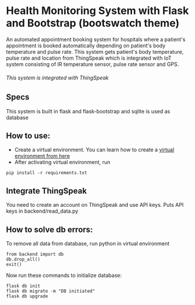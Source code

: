 # Health Monitoring System with Flask and Bootstrap (bootswatch theme)
An automated appointment booking system for hospitals where a 
patient's appointment is booked automatically depending on 
patient's body temperature and pulse rate.
This system gets patient's body temperature, pulse rate and
location from ThingSpeak which is integrated with IoT system
consisting of IR temperature sensor, pulse rate sensor and
GPS.
###### This system is integrated with ThingSpeak 

## Specs
This system is built in flask and flask-bootstrap and sqlite is 
used as database

## How to use:
* Create a virtual environment. You can learn how to create 
a [virtual environment from here](https://packaging.python.org/guides/installing-using-pip-and-virtual-environments/)
* After activating virtual environment, run 
```
pip install -r requirements.txt
```

## Integrate ThingSpeak
You need to create an account on ThingSpeak and use API keys.
Puts API keys in backend/read_data.py 

## How to solve db errors:
To remove all data from database, run python in virtual environment

```
from backend import db
db.drop_all()
exit()
```
Now run these commands to initialize database:
```
flask db init
flask db migrate -m "DB initiated"
flask db upgrade
```
